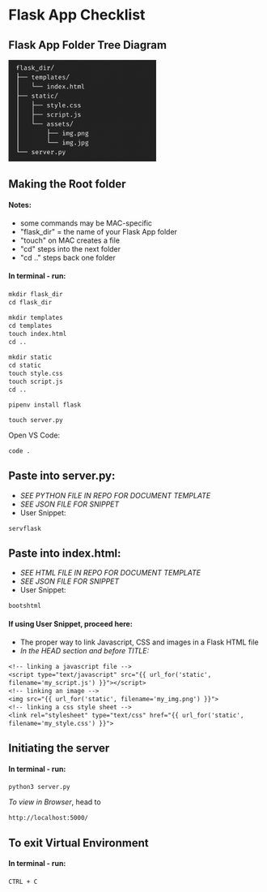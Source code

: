 # Flask App Checklist
## Flask App Folder Tree Diagram
<img src="flask-folder-tree.png" alt="Flask Folder Tree Diagram" height=200px>

## Making the Root folder
#### Notes:
- some commands may be MAC-specific
- "flask_dir" = the name of your Flask App folder
- "touch" on MAC creates a file
- "cd" steps into the next folder
- "cd .." steps back one folder
#### In terminal - run:

```
mkdir flask_dir 
cd flask_dir 
```
```
mkdir templates 
cd templates
touch index.html
cd ..
```
```
mkdir static
cd static
touch style.css
touch script.js
cd .. 
```
```
pipenv install flask 
```
```
touch server.py 
```
Open VS Code:
```
code .
```

## Paste into server.py:
- <em> SEE PYTHON FILE IN REPO FOR DOCUMENT TEMPLATE </em>
- <em> SEE JSON FILE FOR SNIPPET </em>
- User Snippet: 
```
servflask
```

## Paste into index.html:
- <em> SEE HTML FILE IN REPO FOR DOCUMENT TEMPLATE </em>
- <em> SEE JSON FILE FOR SNIPPET </em>
- User Snippet: 
```
bootshtml
```
#### If using User Snippet, proceed here:
- The proper way to link Javascript, CSS and images in a Flask HTML file
- <em>In the HEAD section and before TITLE:</em>
```
<!-- linking a javascript file -->
<script type="text/javascript" src="{{ url_for('static', filename='my_script.js') }}"></script>
<!-- linking an image -->
<img src="{{ url_for('static', filename='my_img.png') }}">
<!-- linking a css style sheet -->
<link rel="stylesheet" type="text/css" href="{{ url_for('static', filename='my_style.css') }}">
```

## Initiating the server
#### In terminal - run:
```
python3 server.py
```

<em>To view in Browser</em>, head to
```
http://localhost:5000/
```
## To exit Virtual Environment
#### In terminal - run:
```
CTRL + C
```
